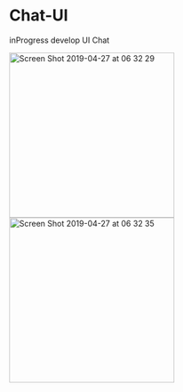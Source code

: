 # Chat-UI
inProgress develop UI Chat


<img width="297" alt="Screen Shot 2019-04-27 at 06 32 29" src="https://user-images.githubusercontent.com/1490342/56841191-6affdb00-68b6-11e9-889c-0ec902c90558.png">
<img width="297" alt="Screen Shot 2019-04-27 at 06 32 35" src="https://user-images.githubusercontent.com/1490342/56841192-6b987180-68b6-11e9-9719-cc0cb99d44fd.png">
